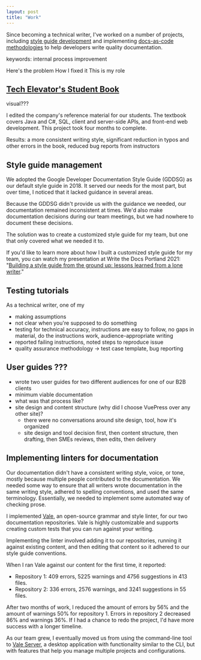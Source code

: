 ```yaml
---
layout: post
title: "Work"
---
```


Since becoming a technical writer, I've worked on a number of projects, including [style guide development](#style-guide-management) and implementing [docs-as-code methodologies](#implementing-linters-for-documentation) to help developers write quality documentation.

keywords: internal process improvement

Here's the problem
How I fixed it
This is my role

## [Tech Elevator's Student Book](https://book.techelevator.com)

visual???

I edited the company's reference material for our students. The textbook covers Java and C#, SQL, client and server-side APIs, and front-end web development. This project took four months to complete.

Results: a more consistent writing style, significant reduction in typos and other errors in the book, reduced bug reports from instructors

## Style guide management

We adopted the Google Developer Documentation Style Guide (GDDSG) as our default style guide in 2018. It served our needs for the most part, but over time, I noticed that it lacked guidance in several areas.

Because the GDDSG didn't provide us with the guidance we needed, our documentation remained inconsistent at times. We'd also make documentation decisions during our team meetings, but we had nowhere to document these decisions.

The solution was to create a customized style guide for my team, but one that only covered what we needed it to.

If you'd like to learn more about how I built a customized style guide for my team, you can watch my presentation at Write the Docs Portland 2021: "[Building a style guide from the ground up: lessons learned from a lone writer](https://www.youtube.com/watch?v=PkK1lowfeFU)."


## Testing tutorials

As a technical writer, one of my 

* making assumptions
* not clear when you're supposed to do something
* testing for technical accuracy, instructions are easy to follow, no gaps in material, do the instructions work, audience-appropriate writing
* reported failing instructions, noted steps to reproduce issue
* quality assurance methodology -> test case template, bug reporting

## User guides ???

* wrote two user guides for two different audiences for one of our B2B clients
* minimum viable documentation
* what was that process like?
* site design and content structure (why did I choose VuePress over any other site)?
  * there were no conversations around site design, tool, how it's organized
  * site design and tool decision first, then content structure, then drafting, then SMEs reviews, then edits, then delivery


## Implementing linters for documentation

Our documentation didn't have a consistent writing style, voice, or tone, mostly because multiple people contributed to the documentation. We needed some way to ensure that all writers wrote documentation in the same writing style, adhered to spelling conventions, and used the same terminology. Essentially, we needed to implement some automated way of checking prose.

I implemented [Vale](https://errata.ai), an open-source grammar and style linter, for our two documentation repositories. Vale is highly customizable and supports creating custom tests that you can run against your writing.

Implementing the linter involved adding it to our repositories, running it against existing content, and then editing that content so it adhered to our style guide conventions.

When I ran Vale against our content for the first time, it reported:

* Repository 1: 409 errors, 5225 warnings and 4756 suggestions in 413 files.
* Repository 2: 336 errors, 2576 warnings, and 3241 suggestions in 55 files.

After two months of work, I reduced the amount of errors by 56% and the amount of warnings 50% for repository 1. Errors in repository 2 decreased 86% and warnings 36%. If I had a chance to redo the project, I'd have more success with a longer timeline.

As our team grew, I eventually moved us from using the command-line tool to [Vale Server](https://docs.errata.ai/vale-server/install/), a desktop application with functionality similar to the CLI, but with features that help you manage multiple projects and configurations.
